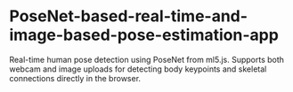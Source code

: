 # PoseNet-based-real-time-and-image-based-pose-estimation-app
Real-time human pose detection using PoseNet from ml5.js. Supports both webcam and image uploads for detecting body keypoints and skeletal connections directly in the browser.
